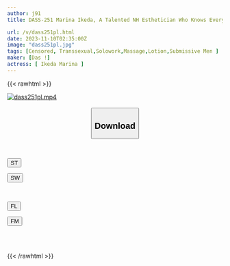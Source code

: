 ```yaml
---
author: j91
title: DASS-251 Marina Ikeda, A Talented NH Esthetician Who Knows Everything About Men's Pleasure.

url: /v/dass251pl.html
date: 2023-11-10T02:35:00Z
image: "dass251pl.jpg"
tags: [Censored, Transsexual,Solowork,Massage,Lotion,Submissive Men	]
maker: [Das !]
actress: [ Ikeda Marina ]
---
```



{{< rawhtml >}}

<div class="video" data-videoid="aYYem6DZDvixvRV">
    <a href="javascript:;">
        <img src="https://my.j91.asia/v/dass251pl.jpg" width="WIDTH" height="HEIGHT" alt="dass251pl.mp4" loading="lazy">
    </a>
</div>

<script type="text/javascript" src="https://j91.asia/asset/on-demand-st.js"></script>

<br>
  <link rel="stylesheet" href="https://j91.asia/asset/bs5.css">
  
  <center>
  <button class="btn btn-primary" type="button" data-bs-toggle="collapse" data-bs-target=".multi-collapse" aria-expanded="false" aria-controls="multiCollapseExample1 multiCollapseExample2"><h2>Download</h2></button></center>
</p>
<div class="row">
  <div class="col">
    <div class="collapse multi-collapse" id="multiCollapseExample1">
      <div class="card card-body">
	      	      <br>
<div class="buttons">  
<p><a href="https://streamtape.to/v/aYYem6DZDvixvRV" target="_blank"><button class="btn-hover color-3"><i class="fa fa-download"></i> ST</button></a></p>
<p><a href="https://sfastwish.com/9xynikc1q5iv" target="_blank"><button class="btn-hover color-2"><i class="fa fa-download"></i> SW</button></a></p></div>
    </div>
  </div>
</div>
  <div class="col">
    <div class="collapse multi-collapse" id="multiCollapseExample2">
      <div class="card card-body">
	      <br>
<div class="buttons">
<p><a href="https://fviplions.com/f/iwtlsd8i3yay" target="_blank"><button class="btn-hover color-9"><i class="fa fa-download"></i> FL</button></a></p>
<p><a href="https://filemoon.sx/d/4s71gud2az5t" target="_blank"><button class="btn-hover color-8"><i class="fa fa-download"></i> FM</button></a></p></div>
<br><br>
      </div>
    </div>
  </div>
</div>

{{< /rawhtml >}}
